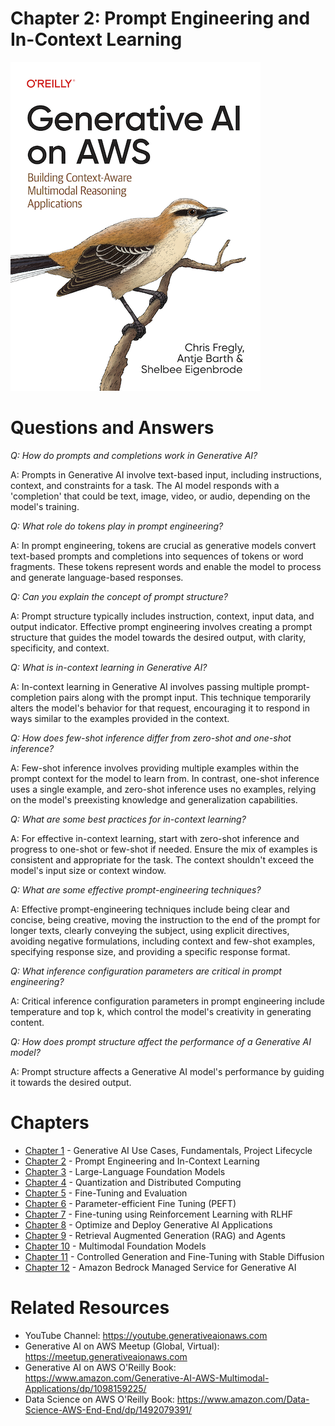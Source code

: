 # Chapter 2: Prompt Engineering and In-Context Learning
[![](../img/gaia_book_cover_sm.png)](https://www.amazon.com/Generative-AI-AWS-Multimodal-Applications/dp/1098159225/)

# Questions and Answers

_Q: How do prompts and completions work in Generative AI?_

A: Prompts in Generative AI involve text-based input, including instructions, context, and constraints for a task. The AI model responds with a 'completion' that could be text, image, video, or audio, depending on the model's training.

_Q: What role do tokens play in prompt engineering?_

A: In prompt engineering, tokens are crucial as generative models convert text-based prompts and completions into sequences of tokens or word fragments. These tokens represent words and enable the model to process and generate language-based responses.

_Q: Can you explain the concept of prompt structure?_

A: Prompt structure typically includes instruction, context, input data, and output indicator. Effective prompt engineering involves creating a prompt structure that guides the model towards the desired output, with clarity, specificity, and context.

_Q: What is in-context learning in Generative AI?_

A: In-context learning in Generative AI involves passing multiple prompt-completion pairs along with the prompt input. This technique temporarily alters the model's behavior for that request, encouraging it to respond in ways similar to the examples provided in the context.

_Q: How does few-shot inference differ from zero-shot and one-shot inference?_

A: Few-shot inference involves providing multiple examples within the prompt context for the model to learn from. In contrast, one-shot inference uses a single example, and zero-shot inference uses no examples, relying on the model's preexisting knowledge and generalization capabilities.

_Q: What are some best practices for in-context learning?_

A: For effective in-context learning, start with zero-shot inference and progress to one-shot or few-shot if needed. Ensure the mix of examples is consistent and appropriate for the task. The context shouldn't exceed the model's input size or context window.

_Q: What are some effective prompt-engineering techniques?_

A: Effective prompt-engineering techniques include being clear and concise, being creative, moving the instruction to the end of the prompt for longer texts, clearly conveying the subject, using explicit directives, avoiding negative formulations, including context and few-shot examples, specifying response size, and providing a specific response format.

_Q: What inference configuration parameters are critical in prompt engineering?_

A: Critical inference configuration parameters in prompt engineering include temperature and top k, which control the model's creativity in generating content.

_Q: How does prompt structure affect the performance of a Generative AI model?_

A: Prompt structure affects a Generative AI model's performance by guiding it towards the desired output.

# Chapters
* [Chapter 1](/01_intro) - Generative AI Use Cases, Fundamentals, Project Lifecycle
* [Chapter 2](/02_prompt) - Prompt Engineering and In-Context Learning
* [Chapter 3](/03_foundation) - Large-Language Foundation Models
* [Chapter 4](/04_optimize) - Quantization and Distributed Computing
* [Chapter 5](/05_finetune) - Fine-Tuning and Evaluation
* [Chapter 6](/06_peft) - Parameter-efficient Fine Tuning (PEFT)
* [Chapter 7](/07_rlhf) - Fine-tuning using Reinforcement Learning with RLHF
* [Chapter 8](/08_deploy) - Optimize and Deploy Generative AI Applications
* [Chapter 9](/09_rag) - Retrieval Augmented Generation (RAG) and Agents
* [Chapter 10](/10_multimodal) - Multimodal Foundation Models
* [Chapter 11](/11_stablediffusion) - Controlled Generation and Fine-Tuning with Stable Diffusion
* [Chapter 12](/12_bedrock) - Amazon Bedrock Managed Service for Generative AI

# Related Resources
* YouTube Channel: https://youtube.generativeaionaws.com
* Generative AI on AWS Meetup (Global, Virtual): https://meetup.generativeaionaws.com
* Generative AI on AWS O'Reilly Book: https://www.amazon.com/Generative-AI-AWS-Multimodal-Applications/dp/1098159225/
* Data Science on AWS O'Reilly Book: https://www.amazon.com/Data-Science-AWS-End-End/dp/1492079391/
